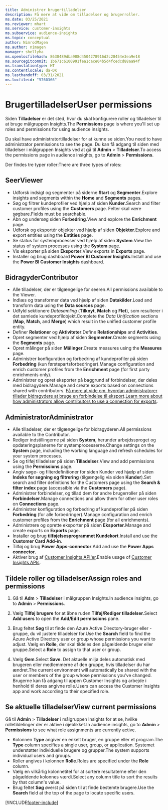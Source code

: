 ```yaml
---
title: Administrer brugertilladelser
description: Få mere at vide om tilladelser og brugerroller.
ms.date: 03/25/2021
ms.reviewer: mhart
ms.service: customer-insights
ms.subservice: audience-insights
ms.topic: conceptual
author: NimrodMagen
ms.author: nimagen
manager: shellyha
ms.openlocfilehash: 8638489dba908d4504278916d2c28454e3ea9e18
ms.sourcegitcommit: 1b671c6100991fea1cace04b5d4fcedcd88aa94f
ms.translationtype: HT
ms.contentlocale: da-DK
ms.lasthandoff: 03/31/2021
ms.locfileid: "5760366"
---
```

# <a name="user-permissions"></a><span data-ttu-id="287ad-103">Brugertilladelser</span><span class="sxs-lookup"><span data-stu-id="287ad-103">User permissions</span></span>

<span data-ttu-id="287ad-104">Siden **Tilladelser** er det sted, hvor du skal konfigurere roller og tilladelser til at bruge målgruppen Insights.</span><span class="sxs-lookup"><span data-stu-id="287ad-104">The **Permissions** page is where you'll set up roles and permissions for using audience insights.</span></span>

<span data-ttu-id="287ad-105">Du skal have administratortilladelser for at kunne se siden.</span><span class="sxs-lookup"><span data-stu-id="287ad-105">You need to have administrator permissions to see the page.</span></span> <span data-ttu-id="287ad-106">Du kan få adgang til siden med tilladelser i målgruppen Insights ved at gå til **Admin** > **Tilladelser**.</span><span class="sxs-lookup"><span data-stu-id="287ad-106">To access the permissions page in audience insights, go to **Admin** > **Permissions**.</span></span>

<span data-ttu-id="287ad-107">Der findes tre typer roller:</span><span class="sxs-lookup"><span data-stu-id="287ad-107">There are three types of roles:</span></span>

## <a name="viewer"></a><span data-ttu-id="287ad-108">Seer</span><span class="sxs-lookup"><span data-stu-id="287ad-108">Viewer</span></span>

- <span data-ttu-id="287ad-109">Udforsk indsigt og segmenter på siderne **Start** og **Segmenter**.</span><span class="sxs-lookup"><span data-stu-id="287ad-109">Explore insights and segments within the **Home** and **Segments** pages.</span></span>
- <span data-ttu-id="287ad-110">Søg og filtrer kundeprofiler ved hjælp af siden **Kunder**.</span><span class="sxs-lookup"><span data-stu-id="287ad-110">Search and filter customer profiles using the **Customers** page.</span></span> <span data-ttu-id="287ad-111">Felter skal være søgbare.</span><span class="sxs-lookup"><span data-stu-id="287ad-111">Fields must be searchable.</span></span>
- <span data-ttu-id="287ad-112">Åbn og undersøg siden **Forbedring**.</span><span class="sxs-lookup"><span data-stu-id="287ad-112">View and explore the **Enrichment** page.</span></span>
- <span data-ttu-id="287ad-113">Udforsk og eksportér objekter ved hjælp af siden **Objekter**.</span><span class="sxs-lookup"><span data-stu-id="287ad-113">Explore and export entities using the **Entities** page.</span></span>
- <span data-ttu-id="287ad-114">Se status for systemprocesser ved hjælp af siden **System**.</span><span class="sxs-lookup"><span data-stu-id="287ad-114">View the status of system processes  using the **System** page.</span></span>
- <span data-ttu-id="287ad-115">Vis eksporter på siden **Eksporter**.</span><span class="sxs-lookup"><span data-stu-id="287ad-115">View exports in **Exports** page.</span></span>
- <span data-ttu-id="287ad-116">Installer og brug dashboard **Power BI Customer Insights**.</span><span class="sxs-lookup"><span data-stu-id="287ad-116">Install and use the **Power BI Customer Insights** dashboard.</span></span>

## <a name="contributor"></a><span data-ttu-id="287ad-117">Bidragyder</span><span class="sxs-lookup"><span data-stu-id="287ad-117">Contributor</span></span>

- <span data-ttu-id="287ad-118">Alle tilladelser, der er tilgængelige for seeren.</span><span class="sxs-lookup"><span data-stu-id="287ad-118">All permissions available to the Viewer.</span></span>
- <span data-ttu-id="287ad-119">Indlæs og transformer data ved hjælp af siden **Datakilder**.</span><span class="sxs-lookup"><span data-stu-id="287ad-119">Load and transform data using the **Data sources** page.</span></span>
- <span data-ttu-id="287ad-120">Udfyld sektionere *Datasamling* (**Tilknyt**, **Match** og **Flet**), som resulterer i det samlede kundeprofilobjekt.</span><span class="sxs-lookup"><span data-stu-id="287ad-120">Complete the *Data Unification* sections (**Map**, **Match**, and **Merge**) which result in the unified customer profile entity.</span></span>
- <span data-ttu-id="287ad-121">Definer **Relationer** og **Aktiviteter**.</span><span class="sxs-lookup"><span data-stu-id="287ad-121">Define **Relationships** and **Activities**.</span></span>
- <span data-ttu-id="287ad-122">Opret segmenter ved hjælp af siden **Segmenter**.</span><span class="sxs-lookup"><span data-stu-id="287ad-122">Create segments using the **Segments** page.</span></span>
- <span data-ttu-id="287ad-123">Opret målinger på siden **Målinger**.</span><span class="sxs-lookup"><span data-stu-id="287ad-123">Create measures using the **Measures** page.</span></span>
- <span data-ttu-id="287ad-124">Administrer konfiguration og forbedring af kundeprofiler på siden **Forbedring** (kun førstepartsforbedringer).</span><span class="sxs-lookup"><span data-stu-id="287ad-124">Manage configuration and enrich customer profiles from the **Enrichment** page (for first party enrichments only).</span></span>
- <span data-ttu-id="287ad-125">Administrer og opret eksporter på baggrund af forbindelser, der deles med bidragydere.</span><span class="sxs-lookup"><span data-stu-id="287ad-125">Manage and create exports based on connections shared with contributors.</span></span> <span data-ttu-id="287ad-126">[Få mere at vide om, hvordan administratorer tillader bidragydere at bruge en forbindelse til eksport](connections.md#allow-contributors-to-use-a-connection-for-exports).</span><span class="sxs-lookup"><span data-stu-id="287ad-126">[Learn more about how administrators allow contributors to use a connection for exports](connections.md#allow-contributors-to-use-a-connection-for-exports).</span></span>

## <a name="administrator"></a><span data-ttu-id="287ad-127">Administrator</span><span class="sxs-lookup"><span data-stu-id="287ad-127">Administrator</span></span>

- <span data-ttu-id="287ad-128">Alle tilladelser, der er tilgængelige for bidragyderen.</span><span class="sxs-lookup"><span data-stu-id="287ad-128">All permissions available to the Contributor.</span></span>
- <span data-ttu-id="287ad-129">Rediger indstillingerne på siden **System**, herunder arbejdssproget og opdateringsplanerne for systemprocesserne.</span><span class="sxs-lookup"><span data-stu-id="287ad-129">Change settings on the **System** page, including the working language and refresh schedules for your system processes.</span></span>
- <span data-ttu-id="287ad-130">Se og tilføj tilladelser på siden **Tilladelser**.</span><span class="sxs-lookup"><span data-stu-id="287ad-130">View and add permissions using the **Permissions** page.</span></span>
- <span data-ttu-id="287ad-131">Angiv søge- og filterdefinitioner for siden Kunder ved hjælp af siden **Indeks for søgning og filtrering** (tilgængelig via siden **Kunder**).</span><span class="sxs-lookup"><span data-stu-id="287ad-131">Set search and filter definitions for the Customers page using the **Search & filter index** page (accessible via the **Customers** page).</span></span>
- <span data-ttu-id="287ad-132">Administrer forbindelser, og tillad dem for andre brugerroller på siden **Forbindelser**.</span><span class="sxs-lookup"><span data-stu-id="287ad-132">Manage connections and allow them for other user roles on **Connections** page.</span></span>
- <span data-ttu-id="287ad-133">Administrer konfiguration og forbedring af kundeprofiler på siden **Forbedring** (for alle forbedringer).</span><span class="sxs-lookup"><span data-stu-id="287ad-133">Manage configuration and enrich customer profiles from the **Enrichment** page (for all enrichments).</span></span>
- <span data-ttu-id="287ad-134">Administrere og oprette eksporter på siden **Eksporter**.</span><span class="sxs-lookup"><span data-stu-id="287ad-134">Manage and create exports on **Exports** page.</span></span>
- <span data-ttu-id="287ad-135">Installer og brug **tilføjelsesprogrammet Kundekort**.</span><span class="sxs-lookup"><span data-stu-id="287ad-135">Install and use the **Customer Card Add-in**.</span></span>
- <span data-ttu-id="287ad-136">Tilføj og brug **Power Apps-connector**.</span><span class="sxs-lookup"><span data-stu-id="287ad-136">Add and use the **Power Apps connector**.</span></span>
- <span data-ttu-id="287ad-137">Aktiver brug af [Customer Insights API'er](apis.md).</span><span class="sxs-lookup"><span data-stu-id="287ad-137">Enable usage of [Customer Insights APIs](apis.md).</span></span>

## <a name="assign-roles-and-permissions"></a><span data-ttu-id="287ad-138">Tildele roller og tilladelser</span><span class="sxs-lookup"><span data-stu-id="287ad-138">Assign roles and permissions</span></span>

1. <span data-ttu-id="287ad-139">Gå til **Adm** > **Tilladelser** i målgruppen Insights.</span><span class="sxs-lookup"><span data-stu-id="287ad-139">In audience insights, go to **Admin** > **Permissions**.</span></span>

1. <span data-ttu-id="287ad-140">Vælg **Tilføj brugere** for at åbne ruden **Tilføj/Rediger tilladelser**.</span><span class="sxs-lookup"><span data-stu-id="287ad-140">Select **Add users** to open the **Add/Edit permissions** pane.</span></span>

1. <span data-ttu-id="287ad-141">Brug feltet **Søg** til at finde den Azure Active Directory-bruger eller -gruppe, du vil justere tilladelser for.</span><span class="sxs-lookup"><span data-stu-id="287ad-141">Use the **Search** field to find the Azure Active Directory user or group whose permissions you want to adjust.</span></span> <span data-ttu-id="287ad-142">Vælg en **Rolle**, der skal tildeles den pågældende bruger eller gruppe.</span><span class="sxs-lookup"><span data-stu-id="287ad-142">Select a **Role** to assign to that user or group.</span></span>

1. <span data-ttu-id="287ad-143">Vælg **Gem**.</span><span class="sxs-lookup"><span data-stu-id="287ad-143">Select **Save**.</span></span> <span data-ttu-id="287ad-144">Det aktuelle miljø deles automatisk med brugeren eller medlemmerne af den gruppe, hvis tilladelser du har ændret.</span><span class="sxs-lookup"><span data-stu-id="287ad-144">The current environment will automatically be shared with the user or members of the group whose permissions you've changed.</span></span> <span data-ttu-id="287ad-145">Brugerne kan få adgang til appen Customer Insights og arbejde i henhold til deres angivne rolle.</span><span class="sxs-lookup"><span data-stu-id="287ad-145">Users can access the Customer Insights app and work according to their specified role.</span></span>

## <a name="view-current-permissions"></a><span data-ttu-id="287ad-146">Se aktuelle tilladelser</span><span class="sxs-lookup"><span data-stu-id="287ad-146">View current permissions</span></span>

<span data-ttu-id="287ad-147">Gå til **Admin** > **Tilladelser** i målgruppen Insights for at se, hvilke rolletildelinger der er aktive i øjeblikket.</span><span class="sxs-lookup"><span data-stu-id="287ad-147">In audience insights, go to **Admin** > **Permissions** to see what role assignments are currently active.</span></span>

- <span data-ttu-id="287ad-148">Kolonnen **Type** angiver en enkelt bruger, en gruppe eller et program.</span><span class="sxs-lookup"><span data-stu-id="287ad-148">The **Type** column specifies a single user, group, or application.</span></span> <span data-ttu-id="287ad-149">Systemet understøtter individuelle brugere og grupper.</span><span class="sxs-lookup"><span data-stu-id="287ad-149">The system supports individual users and groups.</span></span>
- <span data-ttu-id="287ad-150">Roller angives i kolonnen **Rolle**.</span><span class="sxs-lookup"><span data-stu-id="287ad-150">Roles are specified under the **Role** column.</span></span>
- <span data-ttu-id="287ad-151">Vælg en vilkårlig kolonnetitel for at sortere resultaterne efter den pågældende kolonnes værdi.</span><span class="sxs-lookup"><span data-stu-id="287ad-151">Select any column title to sort the results by that column's value.</span></span>
- <span data-ttu-id="287ad-152">Brug feltet **Søg** øverst på siden til at finde bestemte brugere.</span><span class="sxs-lookup"><span data-stu-id="287ad-152">Use the **Search** field at the top of the page to locate specific users.</span></span>


[!INCLUDE[footer-include](../includes/footer-banner.md)]
